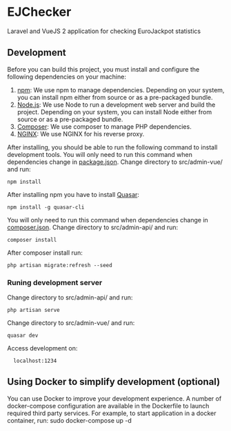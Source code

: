 # EJChecker

Laravel and VueJS 2 application for checking EuroJackpot statistics

## Development

Before you can build this project, you must install and configure the following dependencies on your machine:

1. [npm][]: We use npm to manage dependencies.
   Depending on your system, you can install npm either from source or as a pre-packaged bundle.
2. [Node.js][]: We use Node to run a development web server and build the project.
   Depending on your system, you can install Node either from source or as a pre-packaged bundle.
3. [Composer][]: We use composer to manage PHP dependencies.
4. [NGINX][]: We use NGINX for his reverse proxy.

After installing, you should be able to run the following command to install development tools.
You will only need to run this command when dependencies change in [package.json](package.json).
Change directory to src/admin-vue/ and run:

    npm install 

After installing npm you have to install [Quasar][]:

    npm install -g quasar-cli

You will only need to run this command when dependencies change in [composer.json](composer.json).
Change directory to src/admin-api/ and run:

    composer install
 
After composer install run:

    php artisan migrate:refresh --seed
    
### Runing development server

Change directory to src/admin-api/ and run:
    
    php artisan serve
    
Change directory to src/admin-vue/ and run:
    
    quasar dev
    
Access development on:

      localhost:1234

## Using Docker to simplify development (optional)

You can use Docker to improve your development experience. 
A number of docker-compose configuration are available in the Dockerfile to launch required third party services. 
For example, to start application in a docker container, run:
  sudo docker-compose up -d
  
  
[npm]: https://www.npmjs.com/
[Node.js]: https://nodejs.org/en/
[Composer]: https://getcomposer.org/
[NGINX]: https://nginx.org/en/
[Quasar]: http://quasar-framework.org/
  
